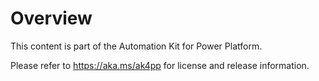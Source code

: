 # Overview

This content is part of the Automation Kit for Power Platform.

Please refer to https://aka.ms/ak4pp for license and release information.
